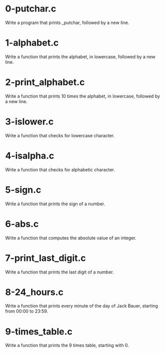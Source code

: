 # 0-putchar.c
Write a program that prints _putchar, followed by a new line.
# 1-alphabet.c
Write a function that prints the alphabet, in lowercase, followed by a new line.
# 2-print_alphabet.c
Write a function that prints 10 times the alphabet, in lowercase, followed by a new line.
# 3-islower.c
Write a function that checks for lowercase character.
# 4-isalpha.c
Write a function that checks for alphabetic character.
# 5-sign.c
Write a function that prints the sign of a number.
# 6-abs.c
Write a function that computes the absolute value of an integer.
# 7-print_last_digit.c
Write a function that prints the last digit of a number.
# 8-24_hours.c
Write a function that prints every minute of the day of Jack Bauer, starting from 00:00 to 23:59.
# 9-times_table.c
Write a function that prints the 9 times table, starting with 0.
